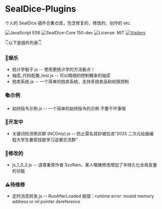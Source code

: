 # SealDice-Plugins
个人的 SealDice 插件合集仓库，包含修复的、修改的、创作的 etc.

![JavaScript ES6](https://img.shields.io/badge/JavaScript-ES6-F7DF1E?style=flat-square&logo=javascript&logoColor=yellow)
![SealDice-Core 150-dev](https://img.shields.io/badge/SealDice--Core-150--dev-2ecc71?style=flat-square&logo=github&logoColor=white)
![License: MIT](https://img.shields.io/badge/License-MIT-blue.svg?style=flat-square)
[![Visitors](https://api.visitorbadge.io/api/visitors?path=https%3A%2F%2Fgithub.com%2Flyjjl%2FSealDice-Plugins&label=访客数量&countColor=%23263759&style=flat-square)](https://visitorbadge.io/status?path=https%3A%2F%2Fgithub.com%2Flyjjl%2FSealDice-Plugins)

👇以下是插件列表👇

### 🧩娱乐
 * 统计学骰子.js -- 使用更统计学的方法骰点！
 * 抽奖_代码配置_test.js -- 可以精细的控制概率的抽奖
 * 拍卖系统.js -- 一个简单的拍卖系统，支持多拍卖品和权限控制

### 📚示例
 * 劫持指令示例.js -- 一个简单的劫持指令的示例 不要干坏事哦

### 🚧开发中
 * 关键词检测黑灰群 (NCOnly).js -- 防止莫名其妙被拉进“2025 二次元绘画编程大学生暑假技能学习逆袭交流群”

### 🔧修改的
 * js_1_0_2.js -- 请尊重原作者 SzzRain，某人略微修改增加了半持久化全局变量的功能 

### ⚠待维修
 * 定时消息转发.js -- RunAfterLoaded 报错：runtime error: invalid memory address or nil pointer dereference
